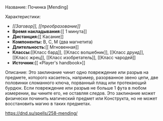 Название: Починка \[Mending] 

Характеристики:
- *[[Заговор]], [[преобразование]]*
- **Время накладывания:**[[ 1 минута]]
- **Дистанция:**[[ Касание]]
- **Компоненты:** В, С, М (два магнетита)
- **Длительность:**[[ Мгновенная]]
- **Классы:**[[Класс  бард]], [[Класс волшебник]], [[Класс друид]], [[Класс жрец]], [[Класс изобретатель]], [[Класс чародей]]
- **Источник:**[[ «Player's handbook»]]

Описание:
Это заклинание чинит одно повреждение или разрыв на предмете, которого касаетесь, например, разорванное звено цепи, две половинки сломанного ключа, порванный плащ или протекающий бурдюк. Если повреждение или разрыв не больше 1 фута в любом измерении, вы чините его, не оставляя следов.
Это заклинание может физически починить магический предмет или Конструкта, но не может восстановить магию в таких предметах.

https://dnd.su/spells/258-mending/